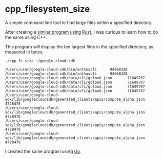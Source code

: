 # cpp_filesystem_size
A simple command line tool to find large files within a specified directory. 

After creating a [similar program using Rust](https://github.com/harr1424/hello_rust), I was curious to learn how to do the same using C++. 

This program will display the ten largest files in the specified directory, as measured in bytes.


```
./cpp_fs_size ~/google-cloud-sdk 
```

```
/Users/user/google-cloud-sdk/bin/anthoscli      94968320
/Users/user/google-cloud-sdk/bin/anthoscli      94968320
/Users/user/google-cloud-sdk/data/cli/gcloud.json       71649707
/Users/user/google-cloud-sdk/data/cli/gcloud.json       71649707
/Users/user/google-cloud-sdk/data/cli/gcloud.json       71649707
/Users/user/google-cloud-sdk/data/cli/gcloud.json       71649707
/Users/user/google-cloud-sdk/lib/googlecloudsdk/generated_clients/apis/compute_alpha.json       4728478
/Users/user/google-cloud-sdk/lib/googlecloudsdk/generated_clients/apis/compute_alpha.json       4728478
/Users/user/google-cloud-sdk/lib/googlecloudsdk/generated_clients/apis/compute_alpha.json       4728478
/Users/user/google-cloud-sdk/lib/googlecloudsdk/generated_clients/apis/compute_alpha.json       4728478
```

I created the same program using [Go](https://github.com/harr1424/go_filesystem_size). 
